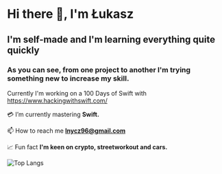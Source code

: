 # Hi there 👋, I'm Łukasz

## I'm self-made and I'm learning everything quite quickly
                                            
### As you can see, from one project to another I'm trying something new to increase my skill.

Currently I'm working on a 100 Days of Swift with https://www.hackingwithswift.com/

💳 I’m currently mastering **Swift.**

📫 How to reach me **lnycz96@gmail.com**

📈 Fun fact **I'm keen on crypto, streetworkout and cars.**


![Top Langs](https://github-readme-stats.vercel.app/api/top-langs/?username=lukenycz&theme=tokyonight)
